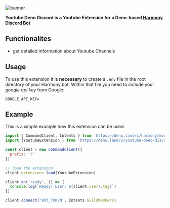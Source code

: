 ![banner](https://user-images.githubusercontent.com/56651600/156890936-45d1a056-e84a-48ab-8125-26f178d8830c.png)

**Youtube Deno Discord is a Youtube Extension for a Deno-based [Harmony](https://deno.land/x/harmony) Discord Bot**

## Functionalites
- get detailed information about Youtube Channels

## Usage
To use this extension it is **necessary** to create a `.env` file in the root directory of your Harmony bot. Within that file you need to include your *google api key* from Google:
```  
GOOGLE_API_KEY=
``` 

## Example
This is a simple example how this extension can be used:
```js
import { CommandClient, Intents } from 'https://deno.land/x/harmony/mod.ts'
import {YoutubeExtension } from 'https://deno.land/x/youtube-deno-discord/mod.ts'

const client = new CommandClient({
  prefix: '!'
})

// load the extension
client.extensions.load(YoutubeExtension)

client.on('ready', () => {
  console.log(`Ready! User: ${client.user?.tag}`)
})

client.connect('BOT_TOKEN', Intents.GuildMembers)
```
